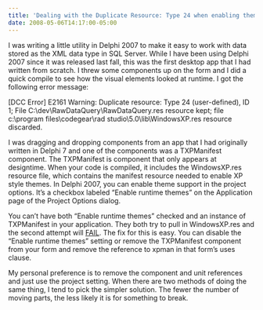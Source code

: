 ```yaml
---
title: 'Dealing with the Duplicate Resource: Type 24 when enabling theme support in Delphi 2007'
date: 2008-05-06T14:17:00-05:00
---
```

I was writing a little utility in Delphi 2007 to make it easy to work with data stored as the XML data type in SQL Server. While I have been using Delphi 2007 since it was released last fall, this was the first desktop app that I had written from scratch. I threw some components up on the form and I did a quick compile to see how the visual elements looked at runtime. I got the following error message:

[DCC Error] E2161 Warning: Duplicate resource: Type 24 (user-defined), ID 1; File C:\dev\RawDataQuery\RawDataQuery.res resource kept; file c:\program files\codegear\rad studio\5.0\lib\WindowsXP.res resource discarded.

I was dragging and dropping components from an app that I had originally written in Delphi 7 and one of the components was a TXPManifest component. The TXPManifest is component that only appears at designtime. When your code is compiled, it includes the WindowsXP.res resource file, which contains the manifest resource needed to enable XP style themes. In Delphi 2007, you can enable theme support in the project options. It&#8217;s a checkbox labeled &#8220;Enable runtime themes&#8221; on the Application page of the Project Options dialog.

You can&#8217;t have both &#8220;Enable runtime themes&#8221; checked and an instance of TXPManifest in your application. They both try to pull in WindowsXP.res and the second attempt will [FAIL](http://johnnytan88.files.wordpress.com/2007/11/epic-failure.jpg). The fix for this is easy. You can disable the &#8220;Enable runtime themes&#8221; setting or remove the TXPManifest component from your form and remove the reference to xpman in that form&#8217;s uses clause.

My personal preference is to remove the component and unit references and just use the project setting. When there are two methods of doing the same thing, I tend to pick the simpler solution. The fewer the number of moving parts, the less likely it is for something to break.
